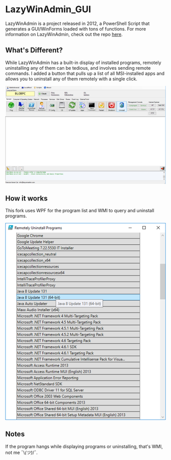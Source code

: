 # LazyWinAdmin_GUI
LazyWinAdmin is a project released in 2012, a PowerShell Script that generates a GUI/WinForms loaded with tons of functions.
For more information on LazyWinAdmin, check out the repo [here](https://github.com/lazywinadmin/LazyWinAdmin_GUI).

## What's Different?

While LazyWinAdmin has a built-in display of installed programs, remotely uninstalling any of them can be tedious, and involves sending remote commands. I added a button that pulls up a list of all MSI-installed apps and allows you to uninstall any of them remotely with a single click.

![alt text](/Media/newbutton.png "LazyWinAdmin")


## How it works

This fork uses WPF for the program list and WMI to query and uninstall programs.

![alt text](/Media/screen2.PNG "LazyWinAdmin")

## Notes

If the program hangs while displaying programs or uninstalling, that's WMI, not me ¯\\_(ツ)_/¯.
